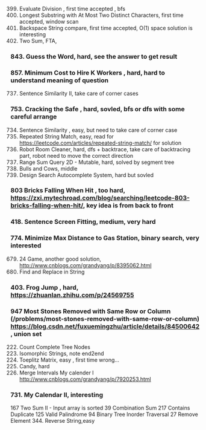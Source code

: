 399. Evaluate Division , first time accepted , bfs
159. Longest Substring with At Most Two Distinct Characters, first time accepted, window scan
844. Backspace String compare, first time accepted, O(1) space solution is interesting
001. Two Sum, FTA, 
### 843. Guess the Word, hard, see the answer to get result
### 857. Minimum Cost to Hire K Workers , hard, hard to understand meaning of question
737. Sentence Similarity II, take care of corner cases
### 753. Cracking the Safe , hard, sovled, bfs or dfs with some careful arrange
734. Sentence Similarity , easy, but need to take care of corner case
686. Repeated String Match, easy, read for https://leetcode.com/articles/repeated-string-match/ for solution
489. Robot Room Cleaner, hard, dfs + backtrace, take care of backtracing part, robot need to move the correct direction
308. Range Sum Query 2D - Mutable, hard, solved by segment tree
299. Bulls and Cows, middle
642. Design Search Autocomplete System, hard but sovled
### 803 Bricks Falling When Hit , too hard, https://zxi.mytechroad.com/blog/searching/leetcode-803-bricks-falling-when-hit/, key idea is from back to front
### 418. Sentence Screen Fitting, medium, very hard
### 774. Minimize Max Distance to Gas Station, binary search, very interested
679. 24 Game, another good solution, http://www.cnblogs.com/grandyang/p/8395062.html
833. Find and Replace in String
### 403. Frog Jump , hard, https://zhuanlan.zhihu.com/p/24569755
### 947 Most Stones Removed with Same Row or Column (/problems/most-stones-removed-with-same-row-or-column) https://blog.csdn.net/fuxuemingzhu/article/details/84500642 , union set
222. Count Complete Tree Nodes
205. Isomorphic Strings, note end2end
766. Toeplitz Matrix, easy , first time wrong...
135. Candy, hard
56. Merge Intervals
My calender I http://www.cnblogs.com/grandyang/p/7920253.html
### 731. My Calendar II, interesting


167 Two Sum II - Input array is sorted
39 Combination Sum
217 Contains Duplicate
125 Valid Palindrome 
94 Binary Tree Inorder Traversal
27 Remove Element
344. Reverse String,easy
